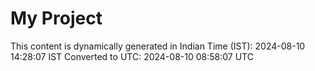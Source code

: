 # My Project

This content is dynamically generated in Indian Time (IST): 2024-08-10 14:28:07 IST
Converted to UTC: 2024-08-10 08:58:07 UTC

